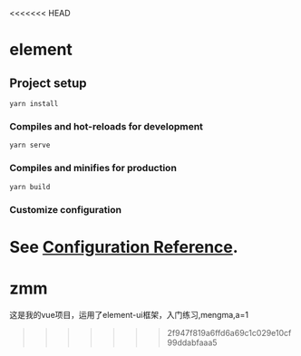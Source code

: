 <<<<<<< HEAD
# element

## Project setup
```
yarn install
```

### Compiles and hot-reloads for development
```
yarn serve
```

### Compiles and minifies for production
```
yarn build
```

### Customize configuration
See [Configuration Reference](https://cli.vuejs.org/config/).
=======
# zmm
这是我的vue项目，运用了element-ui框架，入门练习,mengma,a=1
>>>>>>> 2f947f819a6ffd6a69c1c029e10cf99ddabfaaa5
